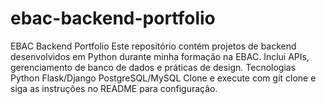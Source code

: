 # ebac-backend-portfolio
 EBAC Backend Portfolio Este repositório contém projetos de backend desenvolvidos em Python durante minha formação na EBAC. Inclui APIs, gerenciamento de banco de dados e práticas de design.  Tecnologias Python Flask/Django PostgreSQL/MySQL Clone e execute com git clone e siga as instruções no README para configuração.
